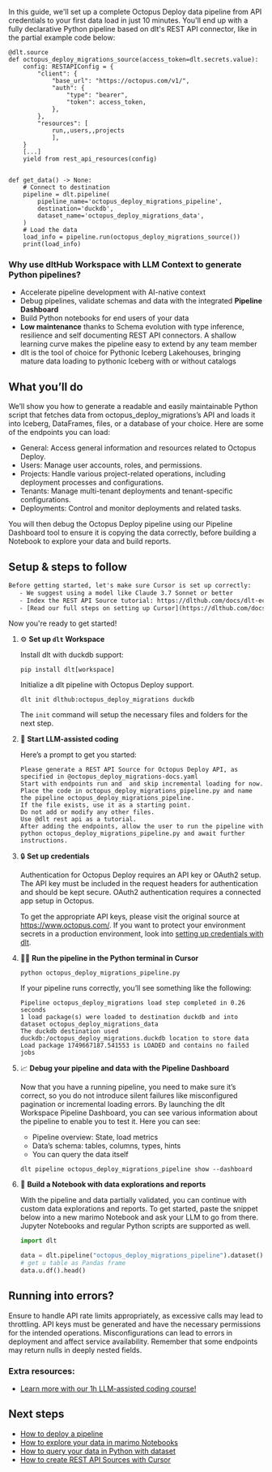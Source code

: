 In this guide, we'll set up a complete Octopus Deploy data pipeline from API credentials to your first data load in just 10 minutes. You'll end up with a fully declarative Python pipeline based on dlt's REST API connector, like in the partial example code below:

```python-outcome
@dlt.source
def octopus_deploy_migrations_source(access_token=dlt.secrets.value):
    config: RESTAPIConfig = {
        "client": {
            "base_url": "https://octopus.com/v1/",
            "auth": {
                "type": "bearer",
                "token": access_token,
            },
        },
        "resources": [
            run,,users,,projects
            ],
    }
    [...]
    yield from rest_api_resources(config)


def get_data() -> None:
    # Connect to destination
    pipeline = dlt.pipeline(
        pipeline_name='octopus_deploy_migrations_pipeline',
        destination='duckdb',
        dataset_name='octopus_deploy_migrations_data', 
    )
    # Load the data
    load_info = pipeline.run(octopus_deploy_migrations_source())
    print(load_info) 
```

### Why use dltHub Workspace with LLM Context to generate Python pipelines?

- Accelerate pipeline development with AI-native context
- Debug pipelines, validate schemas and data with the integrated **Pipeline Dashboard**
- Build Python notebooks for end users of your data
- **Low maintenance** thanks to Schema evolution with type inference, resilience and self documenting REST API connectors. A shallow learning curve makes the pipeline easy to extend by any team member
- dlt is the tool of choice for Pythonic Iceberg Lakehouses, bringing mature data loading to pythonic Iceberg with or without catalogs

## What you’ll do

We’ll show you how to generate a readable and easily maintainable Python script that fetches data from octopus_deploy_migrations’s API and loads it into Iceberg, DataFrames, files, or a database of your choice. Here are some of the endpoints you can load:

- General: Access general information and resources related to Octopus Deploy.
- Users: Manage user accounts, roles, and permissions.
- Projects: Handle various project-related operations, including deployment processes and configurations.
- Tenants: Manage multi-tenant deployments and tenant-specific configurations.
- Deployments: Control and monitor deployments and related tasks.

You will then debug the Octopus Deploy pipeline using our Pipeline Dashboard tool to ensure it is copying the data correctly, before building a Notebook to explore your data and build reports.

## Setup & steps to follow

```default
Before getting started, let's make sure Cursor is set up correctly:
   - We suggest using a model like Claude 3.7 Sonnet or better
   - Index the REST API Source tutorial: https://dlthub.com/docs/dlt-ecosystem/verified-sources/rest_api/ and add it to context as **@dlt rest api**
   - [Read our full steps on setting up Cursor](https://dlthub.com/docs/dlt-ecosystem/llm-tooling/cursor-restapi#23-configuring-cursor-with-documentation)
```

Now you're ready to get started!

1. ⚙️ **Set up `dlt` Workspace**
    
    Install dlt with duckdb support:
    ```shell
    pip install dlt[workspace]
    ```

    Initialize a dlt pipeline with Octopus Deploy support.
    ```shell
    dlt init dlthub:octopus_deploy_migrations duckdb
    ```

    The `init` command will setup the necessary files and folders for the next step.
    
2. 🤠 **Start LLM-assisted coding**
    
    Here’s a prompt to get you started:
    
    ```prompt
    Please generate a REST API Source for Octopus Deploy API, as specified in @octopus_deploy_migrations-docs.yaml 
    Start with endpoints run and  and skip incremental loading for now. 
    Place the code in octopus_deploy_migrations_pipeline.py and name the pipeline octopus_deploy_migrations_pipeline. 
    If the file exists, use it as a starting point. 
    Do not add or modify any other files. 
    Use @dlt rest api as a tutorial. 
    After adding the endpoints, allow the user to run the pipeline with python octopus_deploy_migrations_pipeline.py and await further instructions.
    ```

    
3. 🔒 **Set up credentials** 
    
    Authentication for Octopus Deploy requires an API key or OAuth2 setup. The API key must be included in the request headers for authentication and should be kept secure. OAuth2 authentication requires a connected app setup in Octopus.
    
    To get the appropriate API keys, please visit the original source at https://www.octopus.com/.
    If you want to protect your environment secrets in a production environment, look into [setting up credentials with dlt](https://dlthub.com/docs/walkthroughs/add_credentials).
    
4. 🏃‍♀️ **Run the pipeline in the Python terminal in Cursor**
    
    ```shell
    python octopus_deploy_migrations_pipeline.py
    ```
    
    If your pipeline runs correctly, you’ll see something like the following:
    
    ```shell
    Pipeline octopus_deploy_migrations load step completed in 0.26 seconds
    1 load package(s) were loaded to destination duckdb and into dataset octopus_deploy_migrations_data
    The duckdb destination used duckdb:/octopus_deploy_migrations.duckdb location to store data
    Load package 1749667187.541553 is LOADED and contains no failed jobs
    ```
    
5. 📈 **Debug your pipeline and data with the Pipeline Dashboard**

    Now that you have a running pipeline, you need to make sure it’s correct, so you do not introduce silent failures like misconfigured pagination or incremental loading errors. By launching the dlt Workspace Pipeline Dashboard, you can see various information about the pipeline to enable you to test it. Here you can see:
    - Pipeline overview: State, load metrics
    - Data’s schema: tables, columns, types, hints
    - You can query the data itself
    
    ```shell
    dlt pipeline octopus_deploy_migrations_pipeline show --dashboard
    ```
    
6. 🐍 **Build a Notebook with data explorations and reports**

    With the pipeline and data partially validated, you can continue with custom data explorations and reports. To get started, paste the snippet below into a new marimo Notebook and ask your LLM to go from there. Jupyter Notebooks and regular Python scripts are supported as well.

    
    ```python
    import dlt

   data = dlt.pipeline("octopus_deploy_migrations_pipeline").dataset()
   # get u table as Pandas frame
   data.u.df().head()
    ```

## Running into errors?

Ensure to handle API rate limits appropriately, as excessive calls may lead to throttling. API keys must be generated and have the necessary permissions for the intended operations. Misconfigurations can lead to errors in deployment and affect service availability. Remember that some endpoints may return nulls in deeply nested fields.

### Extra resources:

- [Learn more with our 1h LLM-assisted coding course!](https://www.youtube.com/watch?v=GGid70rnJuM)

## Next steps

- [How to deploy a pipeline](https://dlthub.com/docs/walkthroughs/deploy-a-pipeline)
- [How to explore your data in marimo Notebooks](https://dlthub.com/docs/general-usage/dataset-access/marimo)
- [How to query your data in Python with dataset](https://dlthub.com/docs/general-usage/dataset-access/dataset)
- [How to create REST API Sources with Cursor](https://dlthub.com/docs/dlt-ecosystem/llm-tooling/cursor-restapi)
